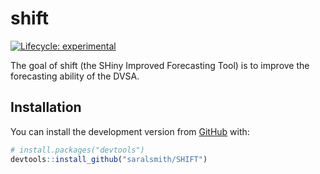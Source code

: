 
<!-- README.md is generated from README.Rmd. Please edit that file -->

# shift

<!-- badges: start -->

[![Lifecycle:
experimental](https://img.shields.io/badge/lifecycle-experimental-orange.svg)](https://www.tidyverse.org/lifecycle/#experimental)
<!-- badges: end -->

The goal of shift (the SHiny Improved Forecasting Tool) is to improve
the forecasting ability of the DVSA.

## Installation

You can install the development version from
[GitHub](https://github.com/) with:

``` r
# install.packages("devtools")
devtools::install_github("saralsmith/SHIFT")
```

